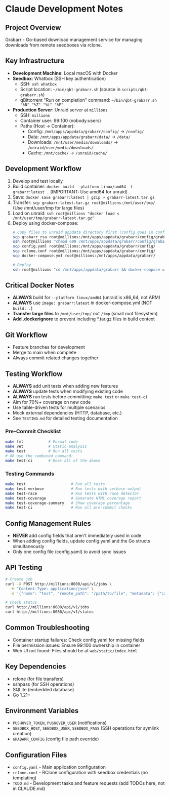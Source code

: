 # Claude Development Notes

## Project Overview
Grabarr - Go-based download management service for managing downloads from remote seedboxes via rclone.

## Key Infrastructure
- **Development Machine**: Local macOS with Docker
- **Seedbox**: Whatbox (SSH key authentication)
  - SSH: `ssh whatbox`
  - Script location: `~/bin/qbt-grabarr.sh` (source in `scripts/qbt-grabarr.sh`)
  - qBittorrent "Run on completion" command: `~/bin/qbt-grabarr.sh "%N" "%Z" "%L" "%F"`
- **Production Server**: Unraid server at `millions`
  - SSH: `millions`
  - Container user: 99:100 (nobody:users)
  - Paths (Host -> Container):
    - Config: `/mnt/apps/appdata/grabarr/config/` -> `/config/`
    - Data: `/mnt/apps/appdata/grabarr/data/` -> `/data/`
    - Downloads: `/mnt/user/media/downloads/` -> `/unraid/user/media/downloads/`
    - Cache: `/mnt/cache/` -> `/unraid/cache/`

## Development Workflow
1. Develop and test locally
2. Build container: `docker build --platform linux/amd64 -t grabarr:latest .` (IMPORTANT: Use amd64 for unraid)
3. Save: `docker save grabarr:latest | gzip > grabarr-latest.tar.gz`
4. Transfer: `scp grabarr-latest.tar.gz root@millions:/mnt/user/tmp/` (Use /mnt/user/tmp for large files)
5. Load on unraid: `ssh root@millions "docker load < /mnt/user/tmp/grabarr-latest.tar.gz"`
6. Deploy using docker-compose:
   ```bash
   # Copy files to unraid appdata directory first (config goes in config subdirectory!)
   scp grabarr_rsa root@millions:/mnt/apps/appdata/grabarr/config/grabarr_rsa
   ssh root@millions "chmod 600 /mnt/apps/appdata/grabarr/config/grabarr_rsa && chown 99:100 /mnt/apps/appdata/grabarr/config/grabarr_rsa"
   scp config.yaml root@millions:/mnt/apps/appdata/grabarr/config/
   scp rclone.conf root@millions:/mnt/apps/appdata/grabarr/config/
   scp docker-compose.yml root@millions:/mnt/apps/appdata/grabarr/

   # Deploy
   ssh root@millions "cd /mnt/apps/appdata/grabarr && docker-compose up -d"
   ```

## Critical Docker Notes
- **ALWAYS** build for `--platform linux/amd64` (unraid is x86_64, not ARM)
- **ALWAYS** use `image: grabarr:latest` in docker-compose.yml (NOT `build: .`)
- **Transfer large files** to `/mnt/user/tmp/` not `/tmp` (small root filesystem)
- **Add .dockerignore** to prevent including *.tar.gz files in build context

## Git Workflow
- Feature branches for development
- Merge to main when complete
- Always commit related changes together

## Testing Workflow
- **ALWAYS** add unit tests when adding new features
- **ALWAYS** update tests when modifying existing code
- **ALWAYS** run tests before committing: `make test` or `make test-ci`
- Aim for 70%+ coverage on new code
- Use table-driven tests for multiple scenarios
- Mock external dependencies (HTTP, database, etc.)
- See `TESTING.md` for detailed testing documentation

### Pre-Commit Checklist
```bash
make fmt           # Format code
make vet           # Static analysis
make test          # Run all tests
# OR use the combined command:
make test-ci       # Does all of the above
```

### Testing Commands
```bash
make test                    # Run all tests
make test-verbose            # Run tests with verbose output
make test-race               # Run tests with race detector
make test-coverage           # Generate HTML coverage report
make test-coverage-summary   # Show coverage percentage
make test-ci                 # Run all pre-commit checks
```

## Config Management Rules
- **NEVER** add config fields that aren't immediately used in code
- When adding config fields, update config.yaml and the Go structs simultaneously
- Only one config file (config.yaml) to avoid sync issues

## API Testing
```bash
# Create job
curl -X POST http://millions:8080/api/v1/jobs \
  -H "Content-Type: application/json" \
  -d '{"name": "test", "remote_path": "/path/to/file", "metadata": {"category": "movies"}}'

# Check status
curl http://millions:8080/api/v1/jobs
curl http://millions:8080/api/v1/status
```

## Common Troubleshooting
- Container startup failures: Check config.yaml for missing fields
- File permission issues: Ensure 99:100 ownership in container
- Web UI not found: Files should be at `web/static/index.html`

## Key Dependencies
- rclone (for file transfers)
- sshpass (for SSH operations)
- SQLite (embedded database)
- Go 1.21+

## Environment Variables
- `PUSHOVER_TOKEN`, `PUSHOVER_USER` (notifications)
- `SEEDBOX_HOST`, `SEEDBOX_USER`, `SEEDBOX_PASS` (SSH operations for symlink creation)
- `GRABARR_CONFIG` (config file path override)

## Configuration Files
- `config.yaml` - Main application configuration
- `rclone.conf` - RClone configuration with seedbox credentials (no templating)
- `TODO.md` - Development tasks and feature requests (add TODOs here, not in CLAUDE.md)